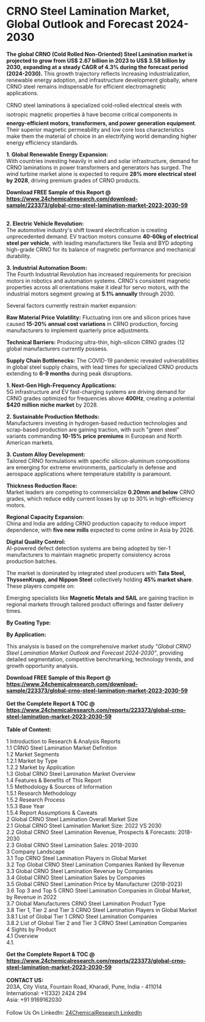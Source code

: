 <h1>CRNO Steel Lamination Market, Global Outlook and Forecast 2024-2030</h1><p><strong>The global CRNO (Cold Rolled Non-Oriented) Steel Lamination market is projected to grow from US$ 2.67 billion in 2023 to US$ 3.58 billion by 2030, expanding at a steady CAGR of 4.3% during the forecast period (2024-2030).</strong> This growth trajectory reflects increasing industrialization, renewable energy adoption, and infrastructure development globally, where CRNO steel remains indispensable for efficient electromagnetic applications.</p><p>CRNO steel laminations â specialized cold-rolled electrical steels with isotropic magnetic properties â have become critical components in <strong>energy-efficient motors, transformers, and power generation equipment</strong>. Their superior magnetic permeability and low core loss characteristics make them the material of choice in an electrifying world demanding higher energy efficiency standards.</p><p><strong>1. Global Renewable Energy Expansion:</strong><br>
With countries investing heavily in wind and solar infrastructure, demand for CRNO laminations in power transformers and generators has surged. The wind turbine market alone is expected to require <strong>28% more electrical steel by 2028</strong>, driving premium grades of CRNO products.</p><div><b>Download FREE Sample of this Report @ 
            <a href="https://www.24chemicalresearch.com/download-sample/223373/global-crno-steel-lamination-market-2023-2030-59">
            https://www.24chemicalresearch.com/download-sample/223373/global-crno-steel-lamination-market-2023-2030-59</a></b></div><br><p><strong>2. Electric Vehicle Revolution:</strong><br>
The automotive industry's shift toward electrification is creating unprecedented demand. EV traction motors consume <strong>40-60kg of electrical steel per vehicle</strong>, with leading manufacturers like Tesla and BYD adopting high-grade CRNO for its balance of magnetic performance and mechanical durability.</p><p><strong>3. Industrial Automation Boom:</strong><br>
The Fourth Industrial Revolution has increased requirements for precision motors in robotics and automation systems. CRNO's consistent magnetic properties across all orientations make it ideal for servo motors, with the industrial motors segment growing at <strong>5.1% annually</strong> through 2030.</p><p>Several factors currently restrain market expansion:</p><p><strong>Raw Material Price Volatility:</strong> Fluctuating iron ore and silicon prices have caused <strong>15-20% annual cost variations</strong> in CRNO production, forcing manufacturers to implement quarterly price adjustments.</p><p><strong>Technical Barriers:</strong> Producing ultra-thin, high-silicon CRNO grades (12 global manufacturers currently possess.</p><p><strong>Supply Chain Bottlenecks:</strong> The COVID-19 pandemic revealed vulnerabilities in global steel supply chains, with lead times for specialized CRNO products extending to <strong>6-9 months</strong> during peak disruptions.</p><p><strong>1. Next-Gen High-Frequency Applications:</strong><br>
5G infrastructure and EV fast-charging systems are driving demand for CRNO grades optimized for frequencies above <strong>400Hz</strong>, creating a potential <strong>$420 million niche market</strong> by 2028.</p><p><strong>2. Sustainable Production Methods:</strong><br>
Manufacturers investing in hydrogen-based reduction technologies and scrap-based production are gaining traction, with such "green steel" variants commanding <strong>10-15% price premiums</strong> in European and North American markets.</p><p><strong>3. Custom Alloy Development:</strong><br>
Tailored CRNO formulations with specific silicon-aluminum compositions are emerging for extreme environments, particularly in defense and aerospace applications where temperature stability is paramount.</p><p><strong>Thickness Reduction Race:</strong><br>
	Market leaders are competing to commercialize <strong>0.20mm and below</strong> CRNO grades, which reduce eddy current losses by up to 30% in high-efficiency motors.</p><p><strong>Regional Capacity Expansion:</strong><br>
	China and India are adding CRNO production capacity to reduce import dependence, with <strong>five new mills</strong> expected to come online in Asia by 2026.</p><p><strong>Digital Quality Control:</strong><br>
	AI-powered defect detection systems are being adopted by tier-1 manufacturers to maintain magnetic property consistency across production batches.</p><p>The market is dominated by integrated steel producers with <strong>Tata Steel, ThyssenKrupp, and Nippon Steel</strong> collectively holding <strong>45% market share</strong>. These players compete on:</p><p>Emerging specialists like <strong>Magnetic Metals and SAIL</strong> are gaining traction in regional markets through tailored product offerings and faster delivery times.</p><p><strong>By Coating Type:</strong></p><p><strong>By Application:</strong></p><p>This analysis is based on the comprehensive market study <em>"Global CRNO Steel Lamination Market Outlook and Forecast 2024-2030"</em>, providing detailed segmentation, competitive benchmarking, technology trends, and growth opportunity analysis.</p><div><b>Download FREE Sample of this Report @ 
            <a href="https://www.24chemicalresearch.com/download-sample/223373/global-crno-steel-lamination-market-2023-2030-59">
            https://www.24chemicalresearch.com/download-sample/223373/global-crno-steel-lamination-market-2023-2030-59</a></b></div><br><div><b>Get the Complete Report & TOC @ 
            <a href="https://www.24chemicalresearch.com/reports/223373/global-crno-steel-lamination-market-2023-2030-59">
            https://www.24chemicalresearch.com/reports/223373/global-crno-steel-lamination-market-2023-2030-59</a></b></div><br>
            <b>Table of Content:</b><p>1 Introduction to Research & Analysis Reports<br />
    1.1 CRNO Steel Lamination Market Definition<br />
    1.2 Market Segments<br />
        1.2.1 Market by Type<br />
        1.2.2 Market by Application<br />
    1.3 Global CRNO Steel Lamination Market Overview<br />
    1.4 Features & Benefits of This Report<br />
    1.5 Methodology & Sources of Information<br />
        1.5.1 Research Methodology<br />
        1.5.2 Research Process<br />
        1.5.3 Base Year<br />
        1.5.4 Report Assumptions & Caveats<br />
2 Global CRNO Steel Lamination Overall Market Size<br />
    2.1 Global CRNO Steel Lamination Market Size: 2022 VS 2030<br />
    2.2 Global CRNO Steel Lamination Revenue, Prospects & Forecasts: 2018-2030<br />
    2.3 Global CRNO Steel Lamination Sales: 2018-2030<br />
3 Company Landscape<br />
    3.1 Top CRNO Steel Lamination Players in Global Market<br />
    3.2 Top Global CRNO Steel Lamination Companies Ranked by Revenue<br />
    3.3 Global CRNO Steel Lamination Revenue by Companies<br />
    3.4 Global CRNO Steel Lamination Sales by Companies<br />
    3.5 Global CRNO Steel Lamination Price by Manufacturer (2018-2023)<br />
    3.6 Top 3 and Top 5 CRNO Steel Lamination Companies in Global Market, by Revenue in 2022<br />
    3.7 Global Manufacturers CRNO Steel Lamination Product Type<br />
    3.8 Tier 1, Tier 2 and Tier 3 CRNO Steel Lamination Players in Global Market<br />
        3.8.1 List of Global Tier 1 CRNO Steel Lamination Companies<br />
        3.8.2 List of Global Tier 2 and Tier 3 CRNO Steel Lamination Companies<br />
4 Sights by Product<br />
    4.1 Overview<br />
        4.1.</p><div><b>Get the Complete Report & TOC @ 
            <a href="https://www.24chemicalresearch.com/reports/223373/global-crno-steel-lamination-market-2023-2030-59">
            https://www.24chemicalresearch.com/reports/223373/global-crno-steel-lamination-market-2023-2030-59</a></b></div><br><b>CONTACT US:</b><br>
            203A, City Vista, Fountain Road, Kharadi, Pune, India - 411014<br>
            International: +1(332) 2424 294<br>
            Asia: +91 9169162030 <br><br>
            Follow Us On LinkedIn: <a href="https://www.linkedin.com/company/24chemicalresearch/">24ChemicalResearch LinkedIn</a>